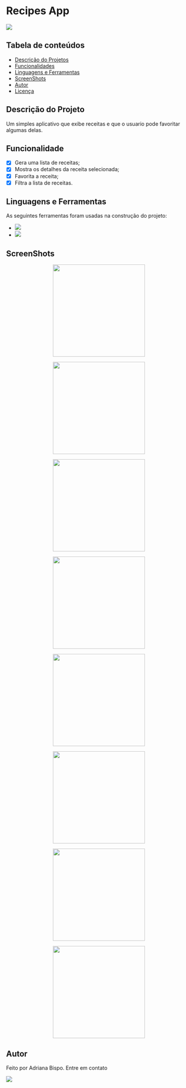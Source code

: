 
<h1>Recipes App</h1>

<img src="http://img.shields.io/static/v1?label=STATUS&message=CONCLUIDO&color=GREEN&style=for-the-badge"/>

<h2 id="sumario">Tabela de conteúdos</h2>
<ul>
    <li><a href="#sobre">Descrição do Projetos</a></li>
    <li><a href="#funcionalidade">Funcionalidades</a></li>
    <li><a href="#linguagem">Linguagens e Ferramentas</a></li>
    <li><a href="#screenshot">ScreenShots</a></li>
    <li><a href='#autor'>Autor</a></li>
    <li><a href=#licenca>Licença</a></li>
</ul>
<!-- final sumario -->

<h2 id='sobre'>Descrição do Projeto</h2>

<p>
 Um simples aplicativo que exibe receitas e que o usuario pode favoritar algumas delas. 
</p>
<!--final sobre -->

<h2 id='funcionalidade'>Funcionalidade</h2>

- [X] Gera uma lista de receitas;
- [X] Mostra os detalhes da receita selecionada;
- [X] Favorita a receita;
- [X] Filtra a lista de receitas.

<!-- final funcionalidades -->
<h2 id='linguagem'>Linguagens e Ferramentas</h2>

<p>
As seguintes ferramentas foram usadas na construção do projeto:
</p>
<ul>
  <li><img src="https://img.shields.io/badge/Dart-0175C2?style=for-the-badge&logo=dart&logoColor=white">
  </li>
  <li><img src="https://img.shields.io/badge/Flutter-02569B?style=for-the-badge&logo=flutter&logoColor=white"></li>
</ul>
<!-- final linguagens -->
<h2 id="screenshot">ScreenShots</h2>
    
<p align="center"> 
  <img src="screenshot/cook_app (1).png" width="250px">
  </p>

<p align="center">
  <img src="screenshot/cook_app (2).png" width="250px"/>
</p>

<p align="center"> 
  <img src="screenshot/cook_app (3).png" width="250px"/>
</p>

<p align="center"> 
  <img src="screenshot/cook_app (4).png" width="250px"/>
</p>

<p align="center"> 
  <img src="screenshot/cook_app (5).png" width="250px"/>
</p>

<p align="center"> 
  <img src="screenshot/cook_app (6).png" width="250px"/>
</p>
<p align="center"> 
  <img src="screenshot/cook_app (7).png" width="250px"/>
</p>
<p align="center"> 
  <img src="screenshot/cook_app (6).png" width="250px"/>
</p>

<h2 id="autor">Autor</h2>

  <p>Feito por Adriana Bispo. Entre em contato</p>
  <a href="mailto:adriana.bispo283@gmail.com"><img src="https://img.shields.io/badge/Gmail-D14836?style=for-the-badge&logo=gmail&logoColor=white" target="_blank"></a>

<!--<h2 id='licenca'>Licença</h2>
<p>Este projeto esta sobe a licença: 
</br></br> <img src="http://img.shields.io/static/v1?label=License&message=MIT&color=green&style=for-the-badge"/>
</p>

## Realease History
 <p>1.0.0  Os dados das receitas e suas tags são retiradas de uma variavel local. Um "pseudo banco de dados"</p>
 <p>1.0.1 As receitas são retiradas de uma API</p>

 1.1.0 Os dados são retirados de uma api

 1.1.1 
  mealscrean.dart nomeado para home
  meal_detail_screen.dart para detail_screen.dart
  arquivo de cores criado
  retirado os nomes do bottom bar
  arquivo com os componentes duration, rating e card title criados
  componente custo chip criado
  

## Futuras nelhorias
 Colocar a lista de filtros em outro arquivo.
 colocar em mvp

-->
